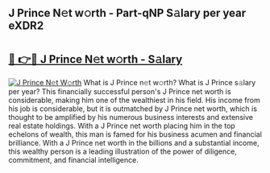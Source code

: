## J Prince N𝚎t w𝚘rth - Part-qNP S𝚊lary per year eXDR2

# <h2><a href="http://gc1xeov.nevu.top/?p=J+Prince">🔗 👉🔴 J Prince N𝚎t w𝚘rth - S𝚊lary</a></h2>

[![J Prince N𝚎t W𝚘rth](https://i.imgur.com/Oavwk0R.jpeg)](http://gc1xeov.nevu.top/?p=J+Prince)
What is J Prince n𝚎t w𝚘rth? What is J Prince s𝚊lary per year?
This financially successful person's J Prince net worth is considerable, making him one of the wealthiest in his field. His income from his job is considerable, but it is outmatched by J Prince net worth, which is thought to be amplified by his numerous business interests and extensive real estate holdings. With a J Prince net worth placing him in the top echelons of wealth, this man is famed for his business acumen and financial brilliance. With a J Prince net worth in the billions and a substantial income, this wealthy person is a leading illustration of the power of diligence, commitment, and financial intelligence.
